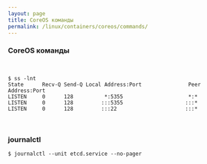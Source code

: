 ```yaml
---
layout: page
title: CoreOS команды
permalink: /linux/containers/coreos/commands/
---
```



### CoreOS команды

<br/>

    $ ss -lnt
    State      Recv-Q Send-Q Local Address:Port               Peer Address:Port              
    LISTEN     0      128          *:5355                     *:*                  
    LISTEN     0      128         :::5355                    :::*                  
    LISTEN     0      128         :::22                      :::*                  


<br/>

### journalctl

    $ journalctl --unit etcd.service --no-pager
